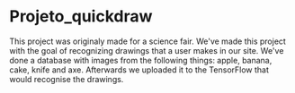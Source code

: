 # Projeto_quickdraw
This project was originaly made for a science fair. We've made this project with the goal of recognizing drawings that a user makes in our site. We've done a database with images from the following things: apple, banana, cake, knife and axe. Afterwards we uploaded it to the TensorFlow that would recognise the drawings.
